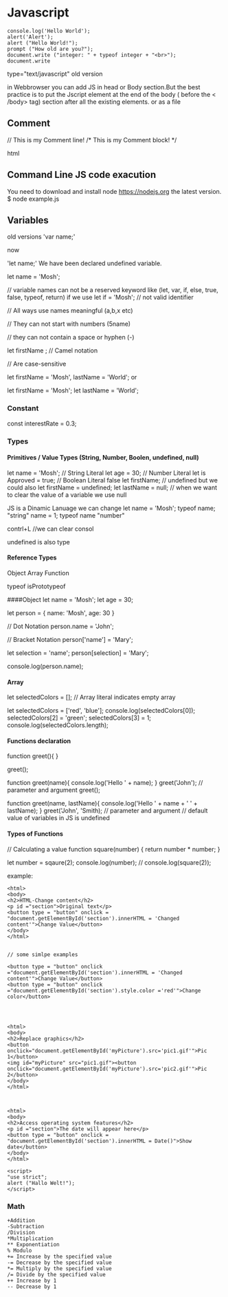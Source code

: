 # Javascript


```
console.log('Hello World');
alert('Alert');
alert ("Hello World!");
prompt ("How old are you?");
document.write ("integer: " + typeof integer + "<br>");
document.write
```

type="text/javascript" old version
<script src = "greeting.js">
...
...
</script>

in Webbrowser you can add JS in head or Body section.But the best practice is to put the Jscript element at the end of the body ( before the < /body> tag) section after all the existing elements. <script></script> or as a file <script src="example.js"></script>

## Comment

// This is my Comment line!
/*
 This is my Comment block!
*/

html <!-- -->



## Command Line JS code exacution

You need to download and install node https://nodejs.org the latest version.
$ node example.js 



## Variables

old versions
'var name;'

now 

'let name;' We have been declared undefined variable.

let name = 'Mosh';

// variable names can not be a reserved keyword like (let, var, if, else, true, false, typeof, return)
if we use 
let if = 'Mosh'; // not valid identifier

// All ways use names meaningful (a,b,x etc)

// They can not start with numbers (5name)

// they can not contain a space or hyphen (-)

 let firstName ; // Camel notation

// Are case-sensitive

let firstName = 'Mosh', lastName = 'World'; or

let firstName = 'Mosh';
let lastName = 'World';

### Constant
const interestRate = 0.3;

### Types
#### Primitives / Value Types  (String, Number, Boolen, undefined, null)
let name = 'Mosh'; // String Literal
let age = 30; // Number Literal
let is Approved = true; // Boolean Literal false
let firstName; // undefined but we could also let firstName = undefined;
let lastName = null; // when we want to clear the value of a variable we use null

JS is a Dinamic Lanuage we can change 
let name = 'Mosh';
typeof name;
"string"
name = 1;
typeof name
"number"


contrl+L //we can clear consol

undefined is also type

#### Reference Types
Object
Array
Function



typeof
isPrototypeof


####Object
let name = 'Mosh';
let age = 30;

let person = {
 name: 'Mosh',
 age: 30
}

// Dot Notation
person.name = 'John';

// Bracket Notation
person['name'] = 'Mary';

let selection = 'name';
person[selection] = 'Mary';

console.log(person.name);

#### Array
let selectedColors = []; // Array literal indicates empty array

let selectedColors = ['red', 'blue'];
console.log(selectedColors[0]);
selectedColors[2] = 'green';
selectedColors[3] = 1;
console.log(selectedColors.length);


#### Functions declaration
function greet(){
}

greet();

function greet(name){
 console.log('Hello ' + name);
}
greet('John'); // parameter and argument
greet();


function greet(name, lastName){
 console.log('Hello ' + name + ' ' + lastName);
}
greet('John', 'Smith); // parameter and argument  // default value of variables in JS is undefined

#### Types of Functions

// Calculating a value
function square(number) {
 return number * number;
}

let number = sqaure(2);
console.log(number); // console.log(square(2));



example:
```
<html>
<body>
<h2>HTML-Change content</h2>
<p id ="section">Original text</p>
<button type = "button" onclick = "document.getElementById('section').innerHTML = 'Changed content'">Change Value</button>
</body>
</html>


// some simlpe examples

<button type = "button" onclick ="document.getElementById('section').innerHTML = 'Changed content'">Change Value</button>
<button type = "button" onclick ="document.getElementById('section').style.color ='red'">Change color</button>




<html>
<body>
<h2>Replace graphics</h2>
<button onclick="document.getElementById('myPicture').src='pic1.gif'">Pic 1</button>
<img id="myPicture" src="pic1.gif"><button onclick="document.getElementById('myPicture').src='pic2.gif'">Pic 2</button>
</body>
</html>



<html>
<body>
<h2>Access operating system features</h2>
<p id ="section">The date will appear here</p>
<button type = "button" onclick = "document.getElementById('section').innerHTML = Date()">Show date</button>
</body>
</html>

```

```
<script>
"use strict";
alert ("Hallo Welt!");
</script>
```




### Math
```
+Addition
-Subtraction
/Division
*Multiplication
** Exponentiation
% Modulo
+= Increase by the specified value
-= Decrease by the specified value
*= Multiply by the specified value
/= Divide by the specified value
++ Increase by 1
-- Decrease by 1
```

